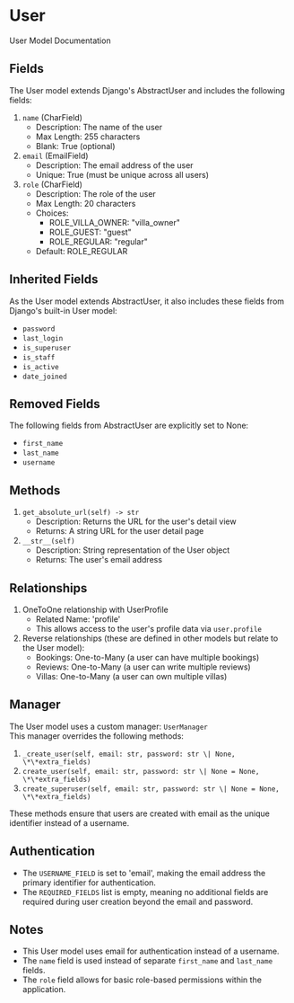 # User

User Model Documentation

## Fields

The User model extends Django's AbstractUser and includes the following fields:

1. `name` (CharField)
   - Description: The name of the user
   - Max Length: 255 characters
   - Blank: True (optional)
2. `email` (EmailField)
   - Description: The email address of the user
   - Unique: True (must be unique across all users)
3. `role` (CharField)
   - Description: The role of the user
   - Max Length: 20 characters
   - Choices:
     - ROLE_VILLA_OWNER: "villa_owner"
     - ROLE_GUEST: "guest"
     - ROLE_REGULAR: "regular"
   - Default: ROLE_REGULAR

## Inherited Fields

As the User model extends AbstractUser, it also includes these fields from Django's built-in User model:

- `password`
- `last_login`
- `is_superuser`
- `is_staff`
- `is_active`
- `date_joined`  


## Removed Fields

The following fields from AbstractUser are explicitly set to None:

- `first_name`
- `last_name`
- `username`  


## Methods

1. `get_absolute_url(self) -> str`
   - Description: Returns the URL for the user's detail view
   - Returns: A string URL for the user detail page
2. `__str__(self)`
   - Description: String representation of the User object
   - Returns: The user's email address

## Relationships

1. OneToOne relationship with UserProfile
   - Related Name: 'profile'
   - This allows access to the user's profile data via `user.profile`
2. Reverse relationships (these are defined in other models but relate to the User model):
   - Bookings: One-to-Many (a user can have multiple bookings)
   - Reviews: One-to-Many (a user can write multiple reviews)
   - Villas: One-to-Many (a user can own multiple villas)

## Manager

The User model uses a custom manager: `UserManager`  
This manager overrides the following methods:

1. `_create_user(self, email: str, password: str \| None, \*\*extra_fields)`
2. `create_user(self, email: str, password: str \| None = None, \*\*extra_fields)`
3. `create_superuser(self, email: str, password: str \| None = None, \*\*extra_fields)`

These methods ensure that users are created with email as the unique identifier instead of a username.

## Authentication

- The `USERNAME_FIELD` is set to 'email', making the email address the primary identifier for authentication.
- The `REQUIRED_FIELDS` list is empty, meaning no additional fields are required during user creation beyond the email and password.  


## Notes

- This User model uses email for authentication instead of a username.
- The `name` field is used instead of separate `first_name` and `last_name` fields.
- The `role` field allows for basic role-based permissions within the application.
